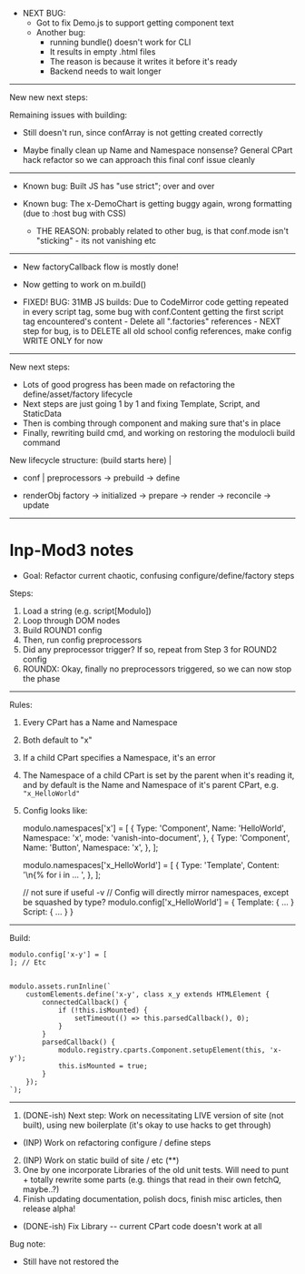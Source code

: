 
- NEXT BUG:
    - Got to fix Demo.js to support getting component text
    - Another bug:
        - running bundle() doesn't work for CLI
        - It results in empty .html files
        - The reason is because it writes it before it's ready
        - Backend needs to wait longer

----


New new next steps:

Remaining issues with building:
- Still doesn't run, since confArray is not getting created correctly

- Maybe finally clean up Name and Namespace nonsense? General CPart hack
  refactor so we can approach this final conf issue cleanly

----



- Known bug: Built JS has "use strict"; over and over

- Known bug: The x-DemoChart is getting buggy again, wrong formatting (due to :host bug with CSS)
    -  THE REASON: probably related to other bug, is that conf.mode isn't
       "sticking" - its not vanishing etc

----


- New factoryCallback flow is mostly done!
- Now getting to work on m.build()

- FIXED!  BUG: 31MB JS builds: Due to CodeMirror code getting repeated in every
  script tag, some bug with conf.Content getting the first script tag encountered's content
        - Delete all ".factories" references
        - NEXT step for bug, is to DELETE all old school config references,
          make config WRITE ONLY for now




----


New next steps:

- Lots of good progress has been made on refactoring the define/asset/factory
  lifecycle
- Next steps are just going 1 by 1 and fixing Template, Script, and StaticData
- Then is combing through component and making sure that's in place
- Finally, rewriting build cmd, and working on restoring the modulocli build command

New lifecycle structure:
                       (build starts here)
                          |
- conf                    |
preprocessors -> prebuild -> define

- renderObj
factory -> initialized -> prepare -> render -> reconcile -> update




----


# Inp-Mod3 notes

- Goal: Refactor current chaotic, confusing configure/define/factory steps

Steps:


1. Load a string (e.g. script[Modulo])
2. Loop through DOM nodes
3. Build ROUND1 config
4. Then, run config preprocessors
5. Did any preprocessor trigger? If so, repeat from
Step 3 for ROUND2 config
6. ROUNDX: Okay, finally no preprocessors
triggered, so we can now stop the phase


----

Rules:
1. Every CPart has a Name and Namespace
2. Both default to "x"
3. If a child CPart specifies a Namespace, it's an error
4. The Namespace of a child CPart is set by the parent when it's reading it,
and by default is the  Name and Namespace of it's parent CPart, e.g.
`"x_HelloWorld"`
4. Config looks like:


    modulo.namespaces['x'] = [
        {
            Type: 'Component',
            Name: 'HelloWorld',
            Namespace: 'x',
            mode: 'vanish-into-document',
        },
        {
            Type: 'Component',
            Name: 'Button',
            Namespace: 'x',
        },
    ];

    modulo.namespaces['x_HelloWorld'] = [
        {
            Type: 'Template',
            Content: '\n{% for i in ... ',
        },
    ];

    // not sure if useful -v
    // Config will directly mirror namespaces, except be squashed by type?
    modulo.config['x_HelloWorld'] = {
        Template: { ... }
        Script: { ... }
    }


-----------------------------

Build:

    modulo.config['x-y'] = [
    ]; // Etc


    modulo.assets.runInline(`
        customElements.define('x-y', class x_y extends HTMLElement {
            connectedCallback() {
                if (!this.isMounted) {
                    setTimeout(() => this.parsedCallback(), 0);
                }
            }
            parsedCallback() {
                modulo.registry.cparts.Component.setupElement(this, 'x-y');
                this.isMounted = true;
            }
        });
    `);


----


1. (DONE-ish) Next step: Work on necessitating LIVE version of site (not
built), using new boilerplate (it's okay to use hacks to get through)
* (INP) Work on refactoring configure / define steps
2. (INP) Work on static build of site / etc (**)
3. One by one incorporate Libraries of the old unit tests.  Will need to
punt + totally rewrite some parts (e.g. things that read in their own
fetchQ, maybe..?)
5. Finish updating documentation, polish docs, finish misc articles, then
release alpha!
* (DONE-ish) Fix Library -- current CPart code doesn't work at all

Bug note:
- Still have not restored the <Template> -> <script Template> rewriter
Bug note:
- Due to "current bug" where partialConfs get shared, with 
  tests break unless you do <template name="before"> etc

Current bug:
http://localhost:3334/
- The 'Src' doesn't work for factory-stage Template
- Queues up and only rerenders too late
- Should hardcode or fix somehow
- Note that the line here that dupes is part of what breaks it:
      - partialConfs.push(Object.assign({}, partialConf));

Misc lifecycle refactor idea:
Modulo lifecycles:
- configure - outputs data structure
- asset - sets up asset manager
      - component - definition functions['..'] & script tag in head
      - script, staticdata - factory functions['..'] & script tag in head
      - style - styles['..'] & stylesheet tag in head
      - props, state - none
- define
  - invokes component definition function
Component lifecycles:
- factory
  - invokes script definition function
- (render etc)

----

# Misc cool ideas:

- For a Python port, port to https://micropython.org/ (and/or C++, and/or C99)
- Then, there can be MicroModulo - run it on Arduino, Pi Pico, etc
- Could have CParts for turning on LEDs, e.g. setting pins etc
- Eventually, with a display, could literally
  create a "Template" like thing for building nice
  Arduino UIs
- Could use VirtualDOM with a subset of CSS implemented?
- Given how simple the code is, a port shouldn't be
  too hard, could even use same test cases















-----------------------------

# Pre-Mod3 notes

- Loading relative component libraries is broken, e.g. ./scratchlib4.html

- Decide on Loader / Module simplification
    - Possibly: Rename + condense Loader / Module to only be "Library"
    - Rationale: Less visually similar to Modulo, more descriptive, less
      confusing since "module" is a vanilla JS feature (import)
- Decide on Modulo / Config simplification
    - Remove ALL global "Modulo" object references, instead allow instantiating
      entire framework / lib as encapsulated config instance
    - Think about 'Modulo.register('cpart', 'Template', class Template extends
      CPart { });'
    - See directive idea below

- Template variable syntax change:
    - Allow '-' in identifier names, and then just do "camelcase" be default
      identifier filter

- Simple API for component rerender: mark isDirty on any lifecycle, and will
  always rerender
- Fix Reconciler1 tests so they run on other Node versions (they rely on an
  older "[object Object]" style toString that is inconsistent)
- Module syntax transformation
    - import { stuff } from "thing/whatever.js"
    - const { stuff } = Modulo.assets.functions["..hashOfScript"](Modulo);
    - export default ... or export ...
    - return ... or return ...
    - Simple transformation:
    - If elegant solution found, make part of core Script CPart / AssetManager
    - Otherwise, have an extension to AssetManager
- Aim for the simplest one-liner boilerplate entrypoint:
    - < script type="modulo/Modulo"
          src="https://unpkg.com/modulo@0.1.1/src/Modulo.js"
          -src="/static/libraries/all.html"
       >< /script >
    - OR:
    - < script Modulo (?) or... < script -Modulo> ?

- Allow '-' in identifier names, and then just do "camelcase" be default

- ModRec & DOMCursor refactor
    - Finish detangling repetitive directives and dead code
    - Finish modulo-ignore and modulo-key
    - Fix nested subrender directives
    - Possibly: Implement new patch-set data structure




-----------------------------



## Misc editor ideas

- ".modulo-container" format (just like .scrollid format)
- Just a tar of a bare git repo, with the tar file ordering so that it can have
  magic bytes / be sniffed
- Maybe contains 1) UUID and 2) commit log in .modulo-container?

## Modulo Config simplification / ordering idea (22-05)

- Maybe a "config" lifecycle, that comes after load, when all CParts have done
  initial registration?
- Could be for CParts that depend on seeing other CParts, e.g. that way Script
  can include all CParts regardless of order
- This could then DISCARD, by default, the loadObject, or something, meaning
  the loadObject IS the config? So something like loadObj.template.filters...
    - And then, the config
- Modulo.register could do this as well? E.g.
    - `Modulo.register(loadObj, 'template.filters', {...)`


-----------------------------

## MDU Components & CParts library thoughts


- Have src= be MTL templated with a obj in config
- That way, we can have Library src="{{ mdu }}/components/Button.html"
- And "mdu" can be the root to the MDU release tracked with this Modulo
  version, but can be updated easily with config
- IDEA: Config.template(...) -- apply as context to given template string



-----------------------------

## TestSuite improvements

1. Rewrite to use new Modulo / registry system
2. New RegexpTemplate logic: Instead of outputing an HTML-escaped string, it
will output regexp that can be compared to innerHTML (and thus use {% 
        // Allowing templating: (currently deactivated)
        // TODO: Rewrite templating language to make the generated function
        // return a regular expression, thus allowing stuff like
        // {% ignore TEXT %} or {% regexp "A-Za-z+" %} for more complicated matches
        //const { MTL } = modulo.templating;
        //const instance = new MTL(stepConf.Content, stepConf);
        //const text1 = _process(instance.render(stepConf));



-----------------------------

## requirejs

- A way to do silo'd JS file loading and requirements

- Likely, a highly useful core feature:

// Creates a dummy js.TagLex class, and Queues up a requirement
Modulo.assets.requirejs('https://cdn.com/mdu/taglex.js', 'TagLex');
// Does a simple wrapFunction type thing where it auto-exports. Maybe even
// Modulo.utils.TagLex?

// Extension - possibly extending real class, possibly dummy
Modulo.utils.SuperTagLex = class SuperTagLex extends Modulo.assets.js.TagLex {
}

// Finally, when real class gets loaded, set "prototype" of dummy TagLex to the
// new class, so SuperTagLex extends DummyTagLex which extends the real TagLex

// Eventually: Recommended ways of interop with JS Modules

--------


Possible repo setup:

- modulo/modulo -- src/Modulo.js, www-src, tests & docs for core
- modulo/mdu -- modulocli/, mdu/cparts, mdu/html, tests & docs for mdu
- modulo/website-common -- The component libraries for x-Page, etc, so both mdu
  and modulo can share the same look! Then, mdu.modulojs.org could be the docs
  for the "MDU" Tab.

The docs for the MDU tab could even just be literally a self-generated
storybook, inside an x-Page component


## MDU FE Ideas

- UndoState CPart, as a drop-in replacement for state
    - Could use the "time travelling" Map implementations
    - Expose "undo" state.undo and state.redo
    - Could have a super simple implementation example that's like:
        - < input @change=state.save [state.bind] > (x 10 for a form)
        - < button @click=state.undo >Undo</button> (+ redo etc)
    - No custom JavaScript code! Super impressive!



## MDU FE FreezeCPart

- Generate the code for any arbitrary CPart config:

```
Modulo.cparts.mycpart = class MyCPart extends Modulo.cparts.FetchState {
    static getAttrPreset() {
        return {
            githuburl: '//', // etc
        }
    }

    static factoryCallback(partOptions, factory, renderObj) {
        // Override the factory callback to inject attrs and content
        const { factoryCallback } = Modulo.cparts.FetchState;
        const { getAttrPreset, getContentPreset } = Modulo.cparts.mycpart;
        const { attrs, content } = partOptions;
        partOptions.attrs = getAttrPreset(attrs);
        partOptions.content = getContentPreset(content);
        return factoryCallback(partOptions, factory, renderObj);
    }
}
```

- Could be a management command!
    - Could even use saveFileAs, so it could be run from the CLI conceivably
- This would allow for quickly "spinning off" FetchState, for example, into a
  re-usable "API" Component Part that is centrally maintained.
- Could have custom configs for other MDU ones, that maybe even intelligently
  auto-generate stuff. For example, Script would come out like an actual CPart,
  and in general it could attempt to produce an idomatically correct pattern
  that could be comfortably maintained going forward.


## MDU FE StaticData

- StaticData 2 - Should add a little more code to prefix, e.g. default filter
  could be:
        const key = Modulo.statics[attrs.name || attrs.src];
        if (key in Modulo.statics) {
            return Modulo.statics[key];
        }
        Modulo.statics[key] = {{ filter }};
        return Modulo.statics[key];

- State $sync:=Modulo.statics.user - Auto-refresh

## Config Directives + Modulo config

### 2022-05-ideas

- Current idea:
    - UNIVERSAL CONFIG system
    - class Modulo is core CPart type
    - Attrs and config are the same
    - 1:1 translation from static HTML to JSON format (good for later new
      build types)
    - Maybe Config builds into factory function, with hardcoded config JSON
      (Modulo.assets['xfrea'] in place of built stuff)?
- Every sub template deep-forks

ModuloConfig = {
    "component": {
        // dataProps get set at this tier, but resolve at config tier
        "name": "XyZ",
        "mode": "shadow"
    },
    // But on the Modulo / Config tier, they start (& resolve) at Config-tier
    // e.g. <Config template.engine:=MyTemplateEngine></Config>
    // e.g. <Config template.filter.push:=MyTemplateEngine></Config>
    // Config could auto-export functions and scripts
    "script": {
        "Content": "function getclick() ...", // "Content" is the .textContent
        "Src": "" // "Src" loads Content
    },
    "state": {
        "Src": "", // "Src" loads Content? OR it's for ANY libray, e.g. -content?
        "mode": "rerender"
        "Spares": [ { } ]
    },
}

- Maybe over-thought idea, but:
    - All of Modulo is a single Config (accessible with Modulo obj)
    - When instancing:
    - dataPropMount patches happen before each factory (loadCallback)
        - cpartMount patches happen before each factory (factoryCallback)
            - Modulo config is used synchronously to instantiate object (constructor)
            - Possibly, Modulo is forked at this point into "this.modulo"
        - cpartUnmount patches happen after each factory call
    - dataPropUnmount patches happen after each factory call

- Might need to support whatever.src="" alt dataProp syntax (e.g. no ":",
  meaning, so plain string, but still reflected in dataProps for
  consistency)

- e.g. <!-- <State info={} info.stuff="Hi" info.other="Okay"></State> -->


### 2022-04-ideas

- Another idea: have "dash" prefix be for modifying config, e.g.
  '-name="Component"' or something. Maybe only for State/Props/etc, things
  that need it?
- Create a directive like "%" used at load, that sets silo'ed config based
  on path:
    - Top level: `{ "component": { "mode": "regular" } }`
    - `<Component %mode="vanish"></Component>`
    -  (turns into component.mode = "vanish" in silo'ed modulo)



## MDU CLI

- For now, focus on Puppeteer implementation, since it's most browser-similar

- Commands:
    - help
    - ssg
    - watch
    - build
    - bundle
    - postprocess
    - pregenerate
    - test
    - serve
    - servesrc

### Misc bundle improvements (MOSTLY DONE)

- Possibly: Move the innerHTML file generation to be in Modulo.js, so that
  m.build() or m.bundle() will generate a file as well
- Then, in SSG mode, it just attempts to rewrite anything with a hash in the
  filename into an absolute location, while the rest it keeps as relative
- This allows for easily hooked file generations (e.g. for
    {% thumbnail 200x200 "image.png" %} type stuff, could make
    image-x7aree.png)

- Another thing: Simpler total build structure? Have a better way to know if
  included in build, e.g. an attribute like "modulo-asset" Then, Modulo.js
  simply just collects all with the given attribute, removing it as it does so
  (everything removed gets put into an array, so it can be reapplied)
- So, build vs bundle does the same thing, the only difference is which it
  selects (e.g. "modulo-asset" marked things only, or everything)
- At the end, it generates an HTML file, possibly
- Once done with either, it also generates an HTML file

### Improvements for CLI rewrite:

- Generalize / improve global lock to prevent simultaneous SSG builds
- Generalize a "dependency" backwards to allow generate and delete to do
  partial builds


## MDU Interop tools

### Django-Modulo

- Does pregens on pages served
- Could serve squashed templates as static files so that {% include %} and {%
  extends %} works client-side
- Exposes JSON routes that can be loaded for things like urls
- Modes:
    - Component-only:
        - Dev gen only, stored in JSON file or SQLite or something, and
          preloaded in memory
        - Simply runs "npx mdu-cli interactivessr" which accepts files into
          STDIN and outputs tarballs of results
        - JSON format should just be the same as a fixture format
        - Prod gen, stored in DB (index by hash, unindexed, nullable textblob
          for both input and output)
    - Full-page:
        - Same as above, but hashing and checking every HTML response

- End goal: Modulo.py and mdu.py (transpiled implementation of Modulo + MDU in
  Python)



## MDU Server features

### Backend pre-rendered data

- "PREGEN Hook"
    - Allow arbitrary JS code to be registered as a prebuild step
    - Then CParts can load it
    - Should use dep system for this too, e.g.

- Auto-genned source files:
    - The only time it will be updating srcwww
- Allow for hooking into build-process for things like directory listings
    - e.g. .modulo-data.dirlisting.json
    - Have a CPart that makes this easy to access:
        - <StaticData source="dirlisting"></StaticData>
        - {% for filename, title of data.files %}<a href="{{ filename }}">Hi</a>{% endfor %}
- The goal is JS / build parity:
    - During dev, it will be a fetch
    - During build, it will be built like an asset, like anything else
- Later uses involve any BE <-> FE communication that can be prebaked
    - E.g. urls.py could be dumped into a JSON conf file, to allow named params


### Autogen notes

- AutoGenProvider is a type of middleware that has a strict ordering, and is
  set when configuring modulocli
- devserver has autogen providers available by default, but production server
  WILL NOT run them (thus, only run during development / build, to remain
  "static")
- During SSG, it will ONLY generate autogen files to --output if they are in a
  dependency somewhere else (e.g., when an autogen gets used during the build
  process will it be built by SSG)
- At their core, autogens are path matchers that only kick in if there is a 404
- Unlike Express routes / controller functions that get request info, autogen
  functions if matched are given config, along with one thing: path, relative
  to --input, and only return 1 thing: a result to be stored in the path

- There should be a globally set whitelisting regexp for them, e.g. if you have
  no need for potentially dubious ".md" -> ".html" type autogens, then you
  could whitelist /^\.autogen-/

- Uses:
    - / * * /.autogen-directory-listing.json - Directory listing of each dir root
    - /.autogen-package.json - Walking up above the input, first package.json


### Notes on embedding JS code in templates

- Could even just have:
{% block js %}

{% endblock js %}



### Simplest hot-reloading

- If a hot-reload is needed, push to FE that its the case
- Then, State CPart (only?) should save to localStorage
- Force refresh, then check from localStorage and restore & do rerender
- That way it's always a true refresh, but state gets remembered



### Misc note on a potential ordering bug with wait()

An outer-most wait caused all dependencies in modulo-embed to fail:

    Modulo.defineAll = function defineAll() { // NEEDS REFACTOR after config stack
        const query = 'template[modulo-embed],modulo';
        for (const elem of Modulo.globals.document.querySelectorAll(query)) {
            // TODO: Should be elem.content if tag===TEMPLATE
            Modulo.globalLoader.loadString(elem.innerHTML);
        }
        //Modulo.fetchQ.wait(() => { // BREAKS! for dependencies
        //});
    };


USed the following code to debug, to figure out the "stray" check wait eats up
the queue from children check-waits. This behavior is questionable, and the
logic in checkWait should be more robust, I think.

    checkWait() {
        console.log('--------CHECKING WAIT', Object.keys(this.queue).length);
        if (Object.keys(this.queue).length === 0) {
            const { waitCallbacks } = this;
            while (waitCallbacks.length > 0) {
                waitCallbacks.shift()(); // clear while invoking
            }
            //this.waitCallbacks = [];
            //waitCallbacks.forEach(callback => callback());
            /*
            while (this.waitCallbacks.length > 0) {
                this.waitCallbacks.shift()(); // clear while invoking
            }
            */
        }
        console.log('--------DONE CHECKING WAIT', Object.keys(this.queue).length);
    }
}

